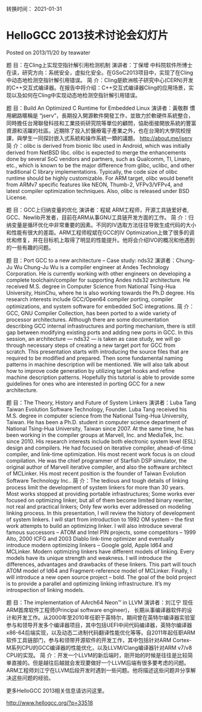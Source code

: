 转换时间： 2021-01-31

# HelloGCC 2013技术讨论会幻灯片
Posted on 2013/11/20 by teawater	

题 目：在Cling上实现空指针解引用检测机制
演讲者：丁保增
中科院软件所博士在读，研究方向：系统安全，虚拟化安全。在GSoC2013项目中，实现了在Cling中动态地检测空指针解引用错误。
简 介：Cling是欧洲核子研究中心(CERN)开发的C++交互式编译器。在报告中将介绍：C++交互式编译器Cling的应用场景，实现以及如何在Cling中实现动态地检测空指针解引用错误。

题 目：Build An Optimized C Runtime for Embedded Linux
演讲者：黃敬群
慣用網路暱稱是 “jserv”，長期投入開源軟件開發工作，並致力於軟硬件系統整合，同時擔任台灣聯發科技和工業技術研究院等單位的顧問，協助銜接開放系統的豐富資源和活躍的社區。近期除了投入於醫療電子產業之外，也在台灣的大學院校授課，與學生一同探討嵌入式系統和操作系統一類的議題。
http://about.me/jserv
简 介：olibc is derived from bionic libc used in Android, which was initially derived from NetBSD libc. olibc is expected to merge the enhancements done by several SoC vendors and partners, such as Qualcomm, TI, Linaro, etc., which is known to be the major difference from glibc, uclibc, and other traditional C library implementations. Typically, the code size of olibc runtime should be highly customizable. For ARM target, olibc would benefit from ARMv7 specific features like NEON, Thumb-2, VFPv3/VFPv4, and latest compiler optimization techniques. Also, olibc is released under BSD License.

题 目：GCC上归纳变量的优化
演讲者：程斌
ARM工程师，开源工具链爱好者, GCC、Newlib开发者，目前在ARM从事GNU工具链开发方面的工作。
简 介：归纳变量是循环优化中非常重要的因素。不同的IV选取方法往往导致生成代码的大小和性能有很大的差距。ARM工程师程斌在GCC的IV Optimization上做了很多的调优和修复，并在目标机上取得了明显的性能提升。他将会介绍IVO的概况和他遇到的一些有趣的问题。

题 目：Port GCC to a new architecture – Case study: nds32
演讲者：Chung-Ju Wu
Chung-Ju Wu is a compiler engineer at Andes Technology Corporation. He is currently working with other engineers on developing a complete toolchain/compiler for supporting Andes nds32 architecture.
He received M.S. degree in Computer Science from National Tsing-Hua University,
HsinChu, where he is also working towards the Ph.D degree. His research interests include GCC/Open64 compiler porting, compiler optimizations, and system software for embedded SoC integrations.
简 介：GCC, GNU Compiler Collection, has been ported to a wide variety of processor architectures. Although there are some documentation describing GCC internal infrastructures and porting mechanism, there is still gap between modifying existing ports and adding new ports in GCC.
In this session, an architecture — nds32 — is taken as case study, we will go through necessary steps of creating a new target port for GCC from scratch. This presentation starts with introducing the source files that are required to be modified and prepared. Then some fundamental naming patterns in machine description will be mentioned. We will also talk about how to improve code generation by utilizing target hooks and refine machine description patterns. Hopefully this tutorial is able to provide some guidelines for ones who are interested in porting GCC for a new architecture.

题 目：The Theory, History and Future of System Linkers
演讲者：Luba Tang
Taiwan Evolution Software Technology, Founder. Luba Tang received his M.S. degree in computer science from the National Tsing-Hua University, Taiwan. He has been a Ph.D. student in computer science department of National Tsing-Hua University, Taiwan since 2007. At the same time, he has been working in the compiler groups at Marvell, Inc. and MediaTek, Inc. since 2010. His research interests include both electronic system level (ESL) design and compilers. He had focused on iterative compiler, ahead-of-time compiler, and link-time optimization. His most recent work focus is on cloud compilation. He was the chief programmer of Starfish DSP simulator, the original author of Marvell iterative compiler, and also the software architect of MCLinker. His most recent position is the founder of Taiwan Evolution Software Technology Inc..
简 介：The tedious and tough details of linking process limit the development of system linkers for more than 30 years. Most works stopped at providing portable infrastructures; Some works ever focused on optimizing linker, but all of them become limited binary rewriter, not real and practical linkers; Only few works ever addressed on modeling linking process.
In this presentation, I will review the history of development of system linkers. I will start from introduction to 1992 OM system – the first work attempts to build an optimizing linker. I will also introduce several famous successors – ATOM and Intel PIN projects, some competitors – 1999 Alto, 2000 ICFG and 2003 Diablo link-time optimizer and eventually introduce modern optimizing linkers – Google gold, Apple ld64 and MCLinker.
Modern optimizing linkers have different models of linking. Every models have its unique strength and weakness. I will introduce the differences, advantages and drawbacks of these linkers. This part will touch ATOM model of ld64 and Fragment-reference model of MCLinker.
Finally, I will introduce a new open source project – bold. The goal of the bold project is to provide a parallel and optimizing linking infrastructure. It’s my introspection of linking models.

题 目：The implementation of AArch64 Neon™ in LLVM
演讲者：刘江宁
现任ARM首席软件工程师(Principal software engineer)， 长期从事编译器软件的设计和开发工作。从2000年至2010年任职于英特尔，期间曾在英特尔编译器实验室参与和领导开发多个编译器项目，其中包括UEFI中间代码编译器，英特尔编译器x86-64后端实现，以及动态二进制代码翻译性能优化等等。自2011年起任职ARM软件工具链部门，参与和领带开源软件的开发工作，其中包括针对ARM Cortex-M系列CPU的GCC编译器的性能优化，以及LLVM/Clang编译器针对ARM v7/v8 CPU的实现。
简 介：开发一个LLVM的新后端时，刚开始的时候是往往是比较简单直接的。但是越往后越就会发现要做好一个LLVM后端有很多要考虑的问题。ARM工程师刘江宁在LLVM后段开发时遇到一些问题。他将描述这些问题并分享解决这些问题的经验。

更多HelloGCC 2013相关信息请访问这里。

http://www.hellogcc.org/?p=33518
